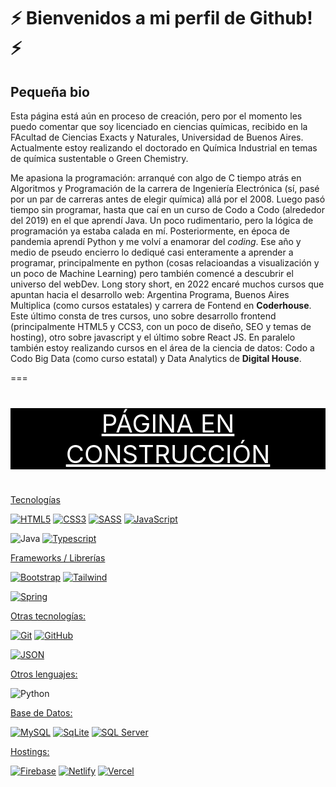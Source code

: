 # ⚡ Bienvenidos a mi perfil de Github! ⚡

## Pequeña bio
Esta página está aún en proceso de creación, pero por el momento les puedo comentar que soy licenciado en ciencias químicas, recibido en la FAcultad de Ciencias Exacts y Naturales, Universidad de Buenos Aires.
Actualmente estoy realizando el doctorado en Química Industrial en temas de química sustentable o Green Chemistry.

Me apasiona la programación: arranqué con algo de C tiempo atrás en Algoritmos y Programación de la carrera de Ingeniería Electrónica (sí, pasé por un par de carreras antes de elegir química) allá por el 2008. Luego pasó tiempo sin programar, hasta que caí en un curso de Codo a Codo (alrededor del 2019) en el que aprendí Java. Un poco rudimentario, pero la lógica de programación ya estaba calada en mí. Posteriormente, en época de pandemia aprendí Python y me volví a enamorar del *coding*.
Ese año y medio de pseudo encierro lo dediqué casi enteramente a aprender a programar, principalmente en python (cosas relacioandas a visualización y un poco de Machine Learning) pero también comencé a descubrir el universo del webDev.
Long story short, en 2022 encaré muchos cursos que apuntan hacia el desarrollo web: Argentina Programa, Buenos Aires Multiplica (como cursos estatales) y carrera de Fontend en **Coderhouse**. Este último consta de tres cursos, uno sobre desarrollo frontend (principalmente HTML5 y CCS3, con un poco de diseño, SEO y temas de hosting), otro sobre javascript y el último sobre React JS.
En paralelo también estoy realizando cursos en el área de la ciencia de datos: Codo a Codo Big Data (como curso estatal) y Data Analytics de **Digital House**.

===


<p style="font-size: 40; color: white; background-color: black; text-align: center; text-decoration: underline;">PÁGINA EN CONSTRUCCIÓN</p>

<p style="text-decoration: underline;">Tecnologías</p>

[![HTML5](https://img.shields.io/badge/-HTML5-E34F26?style=plastic&logo=html5&logoColor=white&link=https://github.com/kildegaard)](https://github.com/kildegaard)
[![CSS3](https://img.shields.io/badge/-CSS3-1572B6?style=plastic&logo=css3&link=https://github.com/kildegaard)](https://github.com/kildegaard)
[![SASS](https://img.shields.io/badge/-SASS-CC6699?style=plastic&logo=SASS&logoColor=goldenrod&link=https://github.com/kildegaard)](https://github.com/kildegaard)
[![JavaScript](https://img.shields.io/badge/-JavaScript-black?style=plastic&logo=javascript&link=https://github.com/kildegaard)](https://github.com/kildegaard)

![Java](https://img.shields.io/badge/java-%23ED8B00.svg?style=plastic&logo=java&logoColor=white)
[![Typescript](https://img.shields.io/badge/-Typescript-black?style=plastic&logo=typescript&link=https://github.com/kildegaard)](https://github.com/kildegaard)

<p style="text-decoration: underline;">Frameworks / Librerías</p>

[![Bootstrap](https://img.shields.io/badge/-Bootstrap-563D7C?style=plastic&logo=bootstrap&logoColor=lightcoral&link=https://github.com/kildegaard)](https://github.com/kildegaard)
[![Tailwind](https://img.shields.io/badge/-Tailwind-563D7C?style=plastic&logo=tailwindcss&link=https://github.com/kildegaard)](https://github.com/kildegaard)

[![Spring](https://img.shields.io/badge/spring-%236DB33F.svg?style=plastic&logo=spring&logoColor=white&link=https://github.com/kildegaard)](https://github.com/kildegaard)

<p style="text-decoration: underline;">Otras tecnologías:</p>

[![Git](https://img.shields.io/badge/-Git-black?style=plastic&logo=git&link=https://github.com/kildegaard)](https://github.com/kildegaard) 
[![GitHub](https://img.shields.io/badge/-Github-black?style=plastic&logo=github&link=https://github.com/kildegaard)](https://github.com/kildegaard)

[![JSON](https://img.shields.io/badge/-json-02569B?style=plastic&logo=json&link=https://github.com/kildegaard)](https://github.com/kildegaard)

<p style="text-decoration: underline;">Otros lenguajes:</p>

![Python](https://img.shields.io/badge/python-3670A0?style=plastic&logo=python&logoColor=ffdd54)

<p style="text-decoration: underline;">Base de Datos:</p>

[![MySQL](https://img.shields.io/badge/-MySQL-black?style=plastic&logo=mysql&logoColor=white&link=https://github.com/kildegaard)](https://github.com/kildegaard)
[![SqLite](https://img.shields.io/badge/-SQLite-black?style=plastic&logo=sqlite&logoColor=white&link=https://github.com/kildegaard)](https://github.com/kildegaard)
[![SQL Server](https://img.shields.io/badge/-SQL_Server-black?style=plastic&logo=microsoftsqlserver&logoColor=white&link=https://github.com/kildegaard)](https://github.com/kildegaard)

<p style="text-decoration: underline;">Hostings:</p>

[![Firebase](https://img.shields.io/badge/firebase-%23039BE5.svg?style=plastic&logo=firebase&link=https://github.com/kildegaard)](https://github.com/kildegaard)
[![Netlify](https://img.shields.io/badge/netlify-%23000000.svg?style=plastic&logo=netlify&logoColor=#00C7B7&link=https://github.com/kildegaard)](https://github.com/kildegaard)
[![Vercel](https://img.shields.io/badge/vercel-%23000000.svg?style=plastic&logo=vercel&logoColor=white&link=https://github.com/kildegaard)](https://github.com/kildegaard)
